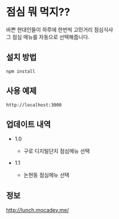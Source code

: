 # 점심 뭐 먹지??

바쁜 현대인들이 하루에 한번씩 고민거리 점심식사<br>
그 점심 메뉴를 자동으로 선택해줍니다.

## 설치 방법
```
npm install
```

## 사용 예제
```
http://localhost:3000
```

## 업데이트 내역
* 1.0
    * 구로 디지털단지 점심메뉴 선택

* 1.1
    * 논현동 점심메뉴 선택


## 정보

<a href="http://lunch.mocadev.me/" target="_blank">http://lunch.mocadev.me/</a>
